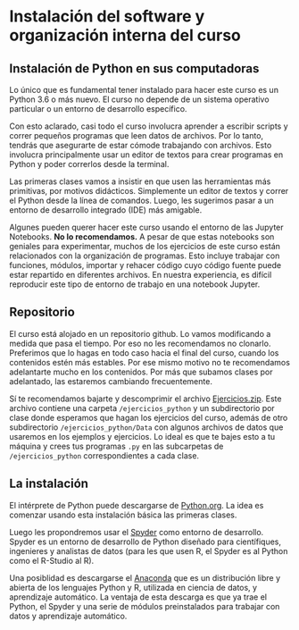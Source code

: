 # Instalación del software y organización interna del curso

## Instalación de Python en sus computadoras

Lo único que es fundamental tener instalado para hacer este curso es un  Python 3.6 o más nuevo. El curso no depende de un sistema operativo particular o un entorno de desarrollo específico.

Con esto aclarado, casi todo el curso involucra aprender a escribir scripts y correr pequeños programas que leen datos de archivos. Por lo tanto, tendrás que asegurarte de estar cómode trabajando con archivos. Esto involucra principalmente usar un editor de textos para crear programas en Python y poder correrlos desde la terminal.

Las primeras clases vamos a insistir en que usen las herramientas más primitivas, por motivos didácticos. Simplemente un editor de textos y correr el Python desde la línea de comandos. Luego, les sugerimos pasar a un entorno de desarrollo integrado (IDE) más amigable.

Algunes pueden querer hacer este curso usando el entorno de las Jupyter Notebooks. **No lo recomendamos.** A pesar de que estas notebooks son geniales para experimentar, muchos de los ejercicios de este curso están relacionados con la organización de programas. Esto incluye trabajar con funciones, módulos, importar y rehacer código cuyo código fuente puede estar repartido en diferentes archivos. En nuestra experiencia, es difícil reproducir este tipo de entorno de trabajo en una notebook Jupyter.

## Repositorio 

El curso está alojado en un repositorio github. Lo vamos modificando a medida que pasa el tiempo. Por eso no les recomendamos no clonarlo. Preferimos que lo hagas en todo caso hacia el final del curso, cuando los contenidos estén más estables. Por ese mismo motivo no te recomendamos adelantarte mucho en los contenidos. Por más que subamos clases por adelantado, las estaremos cambiando frecuentemente. 

Sí te recomendamos bajarte y descomprimir el archivo [Ejercicios.zip](./Ejercicios.zip). Este archivo contiene una carpeta `/ejercicios_python` y un subdirectorio por clase donde esperamos que hagan los ejercicios del curso, además de otro subdirectorio `/ejercicios_python/Data` con algunos archivos de datos que usaremos en los ejemplos y ejercicios. Lo ideal es que te bajes esto a tu máquina y crees tus programas `.py` en las subcarpetas de `/ejercicios_python` correspondientes a cada clase.

## La instalación 

El intérprete de Python puede descargarse de [Python.org](https://www.python.org/). La idea es comenzar usando esta instalación básica las primeras clases. 

Luego les propondremos usar el [Spyder](https://www.spyder-ide.org/) como entorno de desarrollo.  Spyder es un entorno de desarrollo de Python diseñado para científiques, ingenieres y analistas de datos (para les que usen R, el Spyder es al Python como el R-Studio al R).

Una posiblidad es descargarse el [Anaconda](https://www.anaconda.com/products/individual) que es un distribución libre y abierta​ de los lenguajes Python y R, utilizada en ciencia de datos, y aprendizaje automático. La ventaja de esta descarga es que ya trae el Python, el Spyder y una serie de módulos preinstalados para trabajar con datos y aprendizaje automático.
